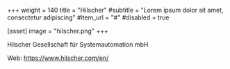 +++
weight = 140
title = "Hilscher"
#subtitle = "Lorem ipsum dolor sit amet, consectetur adipiscing"
#item_url = "#"
#disabled = true

[asset]
  image = "hilscher.png"
+++

Hilscher Gesellschaft für Systemautomation mbH

Web: https://www.hilscher.com/en/
